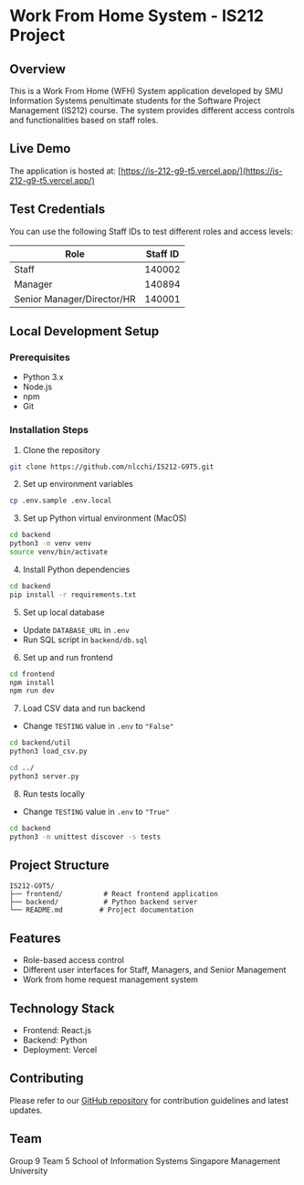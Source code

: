 # Work From Home System - IS212 Project

## Overview
This is a Work From Home (WFH) System application developed by SMU Information Systems penultimate students for the Software Project Management (IS212) course. The system provides different access controls and functionalities based on staff roles.

## Live Demo
The application is hosted at: [https://is-212-g9-t5.vercel.app/](https://is-212-g9-t5.vercel.app/)

## Test Credentials
You can use the following Staff IDs to test different roles and access levels:

| Role | Staff ID |
|------|----------|
| Staff | 140002 |
| Manager | 140894 |
| Senior Manager/Director/HR | 140001 |

## Local Development Setup

### Prerequisites
- Python 3.x
- Node.js
- npm
- Git

### Installation Steps

1. Clone the repository
```bash
git clone https://github.com/nlcchi/IS212-G9T5.git
```

2. Set up environment variables
```bash
cp .env.sample .env.local
```

3. Set up Python virtual environment (MacOS)
```bash
cd backend
python3 -m venv venv
source venv/bin/activate
```

4. Install Python dependencies
```bash
cd backend
pip install -r requirements.txt
```

5. Set up local database
- Update `DATABASE_URL` in `.env`
- Run SQL script in `backend/db.sql`

6. Set up and run frontend
```bash
cd frontend
npm install
npm run dev
```

7. Load CSV data and run backend
- Change `TESTING` value in `.env` to `"False"`
```bash
cd backend/util
python3 load_csv.py

cd ../
python3 server.py
```

8. Run tests locally
- Change `TESTING` value in `.env` to `"True"` 
```bash
cd backend
python3 -m unittest discover -s tests
```

## Project Structure
```
IS212-G9T5/
├── frontend/          # React frontend application
├── backend/           # Python backend server
└── README.md         # Project documentation
```

## Features
- Role-based access control
- Different user interfaces for Staff, Managers, and Senior Management
- Work from home request management system

## Technology Stack
- Frontend: React.js
- Backend: Python
- Deployment: Vercel

## Contributing
Please refer to our [GitHub repository](https://github.com/nlcchi/IS212-G9T5) for contribution guidelines and latest updates.

## Team
Group 9 Team 5
School of Information Systems
Singapore Management University